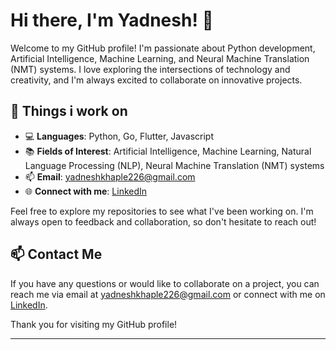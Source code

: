 # Hi there, I'm Yadnesh! 👋

Welcome to my GitHub profile! I'm passionate about Python development, Artificial Intelligence, Machine Learning, and Neural Machine Translation (NMT) systems. I love exploring the intersections of technology and creativity, and I'm always excited to collaborate on innovative projects.

## 🚀 Things i work on

- 💻 **Languages**: Python, Go, Flutter, Javascript 
- 📚 **Fields of Interest**: Artificial Intelligence, Machine Learning, Natural Language Processing (NLP), Neural Machine Translation (NMT) systems
- 📫 **Email**: yadneshkhaple226@gmail.com
- 🌐 **Connect with me**: [LinkedIn](https://www.linkedin.com/in/yadnesh-khaple-10678b213/)

Feel free to explore my repositories to see what I've been working on. I'm always open to feedback and collaboration, so don't hesitate to reach out!

## 📫 Contact Me

If you have any questions or would like to collaborate on a project, you can reach me via email at yadneshkhaple226@gmail.com or connect with me on [LinkedIn](https://www.linkedin.com/in/yadnesh-khaple-10678b213/).

Thank you for visiting my GitHub profile!

---
